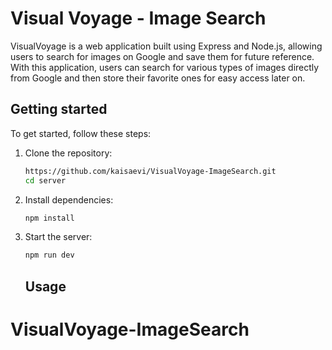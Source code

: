 
# Visual Voyage - Image Search

VisualVoyage is a web application built using Express and Node.js, allowing users to search for images on Google and save them for future reference. With this application, users can search for various types of images directly from Google and then store their favorite ones for easy access later on.

## Getting started

To get started, follow these steps:

1. Clone the repository:

   ```bash
   https://github.com/kaisaevi/VisualVoyage-ImageSearch.git
   cd server
   ```

2. Install dependencies:

   ```bash
   npm install
   ```

3. Start the server:

   ```bash
   npm run dev
   ```

   ## Usage

# VisualVoyage-ImageSearch

